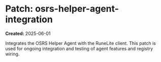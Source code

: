 # Patch: osrs-helper-agent-integration

**Created:** 2025-06-01

Integrates the OSRS Helper Agent with the RuneLite client. This patch is used for ongoing integration and testing of agent features and registry wiring.
